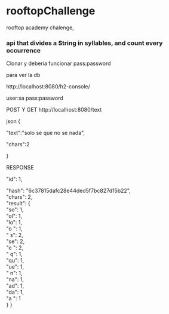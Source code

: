 # rooftopChallenge
rooftop academy chalenge,
<div></div>

<h3>api that divides a String in syllables, and count every occurrence</h3>

<div></div>

Clonar y deberia funcionar pass:password
<div></div>
para ver la db
<div></div>

http://localhost:8080/h2-console/
<div></div>
user:sa  
pass:password
<div></div>

POST Y GET
http://localhost:8080/text

json
{
<div></div>

"text":"solo se que no se nada",
<div></div>

"chars":2

}
<div></div>

RESPONSE

<div></div>

"id": 1,
<div></div>
"hash": "6c37815dafc28e44ded5f7bc827d15b22",
<div></div>
"chars": 2,
<div></div>
"result": {
<div></div>
"so": 1,
<div></div>
"ol": 1,
<div></div>
"lo": 1,
<div></div>
"o ": 1,
<div></div>
" s": 2,
<div></div>
"se": 2,
<div></div>
"e ": 2,
<div></div>
" q": 1,
<div></div>
"qu": 1,
<div></div>
"ue": 1,
<div></div>
" n": 1,
<div></div>
"na": 1,
<div></div>
"ad": 1,
<div></div>
"da": 1,
<div></div>
"a ": 1
<div></div>
}
}







